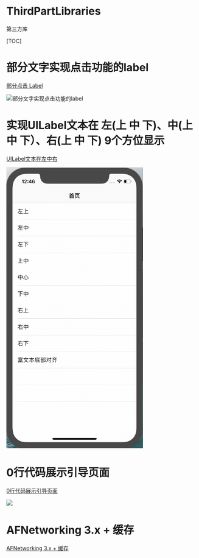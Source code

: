 # ThirdPartLibraries
第三方库

[TOC]




# 部分文字实现点击功能的label
[部分点击 Label](https://github.com/shabake/GHAttributesLabelDemo)

![部分文字实现点击功能的label](https://camo.githubusercontent.com/4f70b8646527caee65d2eec1d1411b1b8f9e5a27/68747470733a2f2f75706c6f61642d696d616765732e6a69616e7368752e696f2f75706c6f61645f696d616765732f313431393033352d363561653965663962623264393533632e6769663f696d6167654d6f6772322f6175746f2d6f7269656e742f7374726970)


# 实现UILabel文本在 左(上 中 下)、中(上 中 下）、右(上 中 下) 9个方位显示
[UILabel文本在左中右](https://github.com/ArchLL/HGOrientationLabel)

![](https://github.com/ArchLL/ARUILabelTextAlign/raw/master/show.gif)

# 0行代码展示引导页面
[0行代码展示引导页面](https://github.com/dennishappy/KSGuidView)

![](https://github.com/dennishappy/KSGuidView/blob/master/Untitled.gif?raw=true)


# AFNetworking 3.x + 缓存
[AFNetworking 3.x + 缓存](https://github.com/Suzhibin/ZBNetworking)
